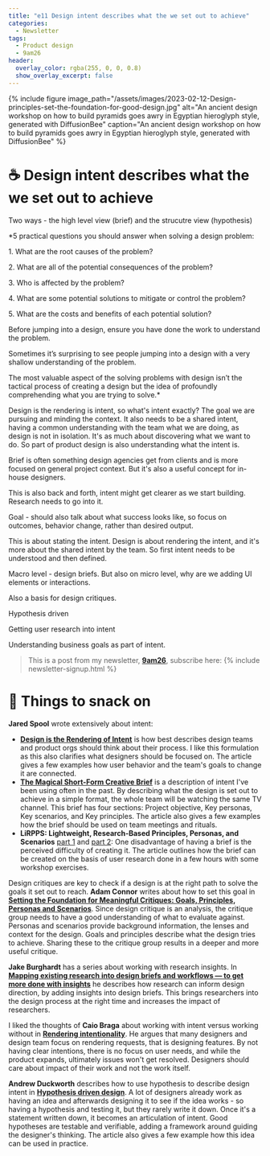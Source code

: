 ```yaml
---
title: "e11 Design intent describes what the we set out to achieve"
categories:
  - Newsletter
tags:
  - Product design
  - 9am26
header:
  overlay_color: rgba(255, 0, 0, 0.8)
  show_overlay_excerpt: false
---
```


{% include figure image_path="/assets/images/2023-02-12-Design-principles-set-the-foundation-for-good-design.jpg" alt="An ancient design workshop on how to build pyramids goes awry in Egyptian hieroglyph style, generated with DiffusionBee" caption="An ancient design workshop on how to build pyramids goes awry in Egyptian hieroglyph style, generated with DiffusionBee" %}

# ☕ Design intent describes what the we set out to achieve

Two ways - the high level view (brief) and the strucutre view (hypothesis)


*5 practical questions you should answer when solving a design problem:  
  
1\. What are the root causes of the problem?  
  
2\. What are all of the potential consequences of the problem?  
  
3\. Who is affected by the problem?  
  
4\. What are some potential solutions to mitigate or control the problem?  
  
5\. What are the costs and benefits of each potential solution?  
  
Before jumping into a design, ensure you have done the work to understand the problem.  
  
Sometimes it’s surprising to see people jumping into a design with a very shallow understanding of the problem.  
  
The most valuable aspect of the solving problems with design isn’t the tactical process of creating a design but the idea of profoundly comprehending what you are trying to solve.*


Design is the rendering is intent, so what's intent exactly? The goal we are pursuing and minding the context. It also needs to be a shared intent, having a common understanding with the team what we are doing, as design is not in isolation. It's as much about discovering what we want to do. So part of product design is also understanding what the intent is.

Brief is often something design agencies get from clients and is more focused on general project context. But it's also a useful concept for in-house designers. 

This is also back and forth, intent might get clearer as we start building. Research needs to go into it.

Goal - should also talk about what success looks like, so focus on outcomes, behavior change, rather than desired output.

This is about stating the intent. Design is about rendering the intent, and it's more about the shared intent by the team. So first intent needs to be understood and then defined. 

Macro level - design briefs. But also on micro level, why are we adding UI elements or interactions. 

Also a basis for design critiques.

Hypothesis driven

Getting user research into intent

Understanding business goals as part of intent.

> This is a post from my newsletter, **[9am26](https://polgarp.com/categories/newsletter/)**, subscribe here:
> {% include newsletter-signup.html %}

# 🍪 Things to snack on

**Jared Spool** wrote extensively about intent:
- **[Design is the Rendering of Intent](https://articles.uie.com/design_rendering_intent/)** is how best describes design teams and product orgs should think about their process. I like this formulation as this also clarifies what designers should be focused on. The article gives a few examples how user behavior and the team's goals to change it are connected.
- **[The Magical Short-Form Creative Brief](https://articles.uie.com/short_form_creative_brief/)** is a description of intent I've been using often in the past. By describing what the design is set out to achieve in a simple format, the whole team will be watching the same TV channel. This brief has four sections: Project objective, Key personas, Key scenarios, and Key principles. The article also gives a few examples how the brief should be used on team meetings and rituals.
- **LiRPPS: Lightweight, Research-Based Principles, Personas, and Scenarios** [part 1](https://articles.uie.com/lirpps/) and [part 2](https://articles.uie.com/lirpps_part2/): One disadvantage of having a brief is the perceived difficulty of creating it. The article outlines how the brief can be created on the basis of user research done in a few hours with some workshop exercises.

Design critiques are key to check if a design is at the right path to solve the goals it set out to reach. **Adam Connor** writes about how to set this goal in **[Setting the Foundation for Meaningful Critiques: Goals, Principles, Personas and Scenarios](https://articles.uie.com/meaningful_critiques/)**. Since design critique is an analysis, the critique group needs to have a good understanding of what to evaluate against. Personas and scenarios provide background information, the lenses and context for the design. Goals and principles describe what the design tries to achieve. Sharing these to the critique group results in a deeper and more useful critique.

**Jake Burghardt** has a series about working with research insights. In **[Mapping existing research into design briefs and workflows — to get more done with insights](https://medium.com/integrating-research/mapping-existing-research-into-design-briefs-and-workflows-to-get-more-done-with-insights-a5d79a850a91)** he describes how research can inform design direction, by adding insights into design briefs. This brings researchers into the design process at the right time and increases the impact of researchers. 

I liked the thoughts of **Caio Braga** about working with intent versus working without in **[Rendering intentionality](https://uxdesign.cc/rendering-intentionality-1a57df40b585)**. He argues that many designers and design team focus on rendering requests, that is designing features. By not having clear intentions, there is no focus on user needs, and while the product expands, ultimately issues won't get resolved. Designers should care about impact of their work and not the work itself.

**Andrew Duckworth** describes how to use hypothesis to describe design intent in **[Hypothesis driven design](https://grillopress.github.io/2017/12/10/hypothesis-driven-design.html)**. A lot of designers already work as having an idea and afterwards designing it to see if the idea works - so having a hypothesis and testing it, but they rarely write it down. Once it's a statement written down, it becomes an articulation of intent. Good hypotheses are testable and verifiable, adding a framework around guiding the designer's thinking. The article also gives a few example how this idea can be used in practice.

